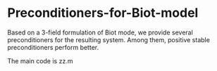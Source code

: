 # Preconditioners-for-Biot-model
Based on a 3-field formulation of Biot mode, we provide several preconditioners for the resulting system. Among them, positive stable preconditioners perform better.

The main code is zz.m
